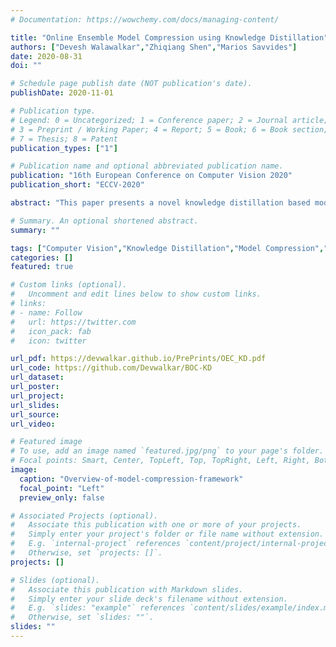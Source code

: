 ```yaml
---
# Documentation: https://wowchemy.com/docs/managing-content/

title: "Online Ensemble Model Compression using Knowledge Distillation"
authors: ["Devesh Walawalkar","Zhiqiang Shen","Marios Savvides"]
date: 2020-08-31
doi: ""

# Schedule page publish date (NOT publication's date).
publishDate: 2020-11-01

# Publication type.
# Legend: 0 = Uncategorized; 1 = Conference paper; 2 = Journal article;
# 3 = Preprint / Working Paper; 4 = Report; 5 = Book; 6 = Book section;
# 7 = Thesis; 8 = Patent
publication_types: ["1"]

# Publication name and optional abbreviated publication name.
publication: "16th European Conference on Computer Vision 2020"
publication_short: "ECCV-2020"

abstract: "This paper presents a novel knowledge distillation based model compression framework consisting of a student ensemble. It enables distillation of simultaneously learnt ensemble knowledge onto each of the compressed student models. Each model learns unique representations from the data distribution due to its distinct architecture. This helps the ensemble generalize better by combining every model’s knowledge. The distilled students and ensemble teacher are trained simultaneously without requiring any pretrained weights. Moreover, our proposed method can deliver multi-compressed students with single training, which is efficient and flexible for different scenarios. We provide comprehensive experiments using state-of-the-art classification models to validate our framework’s effectiveness. Notably, using our framework a 97% compressed ResNet110 student model managed to produce a 10.64% relative accuracy gain over its individual baseline training on CIFAR100 dataset. Similarly a 95% compressed DenseNet-BC (k=12) model managed a 8.17% relative accuracy gain."

# Summary. An optional shortened abstract.
summary: ""

tags: ["Computer Vision","Knowledge Distillation","Model Compression","Image Classification"]
categories: []
featured: true

# Custom links (optional).
#   Uncomment and edit lines below to show custom links.
# links:
# - name: Follow
#   url: https://twitter.com
#   icon_pack: fab
#   icon: twitter

url_pdf: https://devwalkar.github.io/PrePrints/OEC_KD.pdf
url_code: https://github.com/Devwalkar/BOC-KD
url_dataset:
url_poster:
url_project:
url_slides:
url_source:
url_video:

# Featured image
# To use, add an image named `featured.jpg/png` to your page's folder. 
# Focal points: Smart, Center, TopLeft, Top, TopRight, Left, Right, BottomLeft, Bottom, BottomRight.
image: 
  caption: "Overview-of-model-compression-framework"
  focal_point: "Left"
  preview_only: false

# Associated Projects (optional).
#   Associate this publication with one or more of your projects.
#   Simply enter your project's folder or file name without extension.
#   E.g. `internal-project` references `content/project/internal-project/index.md`.
#   Otherwise, set `projects: []`.
projects: []

# Slides (optional).
#   Associate this publication with Markdown slides.
#   Simply enter your slide deck's filename without extension.
#   E.g. `slides: "example"` references `content/slides/example/index.md`.
#   Otherwise, set `slides: ""`.
slides: ""
---
```

